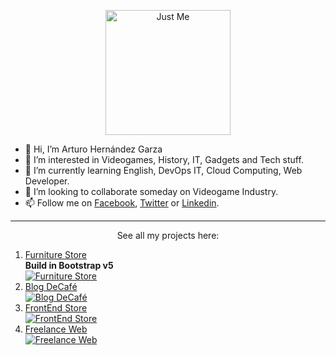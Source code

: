 <p align="center">
<img width="200" height="200" src="https://user-images.githubusercontent.com/110303654/184613495-2b55ad96-6094-40af-a946-40dd32e131d7.jpg" alt="Just Me">
</p>

- 👋 Hi, I’m Arturo Hernández Garza
- 👀 I’m interested in Videogames, History, IT, Gadgets and Tech stuff.
- 🌱 I’m currently learning English, DevOps IT, Cloud Computing, Web Developer.
- 💞️ I’m looking to collaborate someday on Videogame Industry.
- 📫 Follow me on [Facebook](https://www.facebook.com/arturo.hernandezgarza/), [Twitter](https://twitter.com/arturo_hdzg) or [Linkedin](https://www.linkedin.com/in/arturohdzg).

<hr/>

<p align="center">
See all my projects here:
</p>

1. [Furniture Store](https://arturohdzg.github.io/FurnitureStore/)<br>**Build in Bootstrap v5**<br>
[![Furniture Store](https://user-images.githubusercontent.com/110303654/193496707-49d808aa-a171-46df-9d7f-d8cfbf78ff54.jpg)](https://arturohdzg.github.io/FurnitureStore/)
2. [Blog DeCafé](https://arturohdzg.github.io/BlogCafe/)<br>
[![Blog DeCafé](https://user-images.githubusercontent.com/110303654/187791251-0857055d-5465-48c4-9751-62db441409d8.jpg)](https://arturohdzg.github.io/BlogCafe/)
3. [FrontEnd Store](https://arturohdzg.github.io/FrontEndStore/)<br>
[![FrontEnd Store](https://user-images.githubusercontent.com/110303654/185726776-f18019c3-d160-4411-8018-e89d683bbdb7.jpg)](https://arturohdzg.github.io/FrontEndStore/)
4. [Freelance Web](https://arturohdzg.github.io/FreelanceWeb/)<br>
[![Freelance Web](https://user-images.githubusercontent.com/110303654/185366843-0b417bbf-0a5c-4441-8f05-0969a50535dd.jpg)](https://arturohdzg.github.io/FreelanceWeb/)

<!---
ArturoHDZG/ArturoHDZG is a ✨ special ✨ repository because its `README.md` (this file) appears on your GitHub profile.
You can click the Preview link to take a look at your changes.
--->

